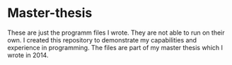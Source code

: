 # Master-thesis
These are just the programm files I wrote. They are not able to run on their own. I created this repository to demonstrate my capabilities and experience in programming. The files are part of my master thesis which I wrote in 2014.

